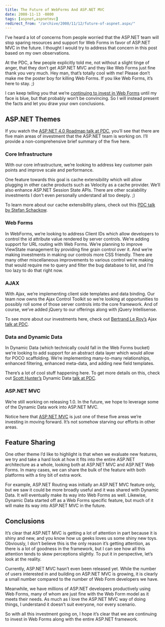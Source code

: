 ```yaml
---
title: The Future of WebForms And ASP.NET MVC
date: 2008-11-13 -0800
tags: [aspnet,aspnetmvc]
redirect_from: "/archive/2008/11/12/future-of-aspnet.aspx/"
---
```


I’ve heard a lot of concerns from people worried that the ASP.NET team
will stop sparing resources and support for Web Forms in favor of
ASP.NET MVC in the future. I thought I would try to address that concern
in this post based on my own observations.

At the PDC, a few people explicitly told me, not without a slight tinge
of anger, that they don’t get ASP.NET MVC and they like Web Forms just
fine thank you very much. Hey man, that’s totally cool with me! Please
don’t make me the poster boy for killing Web Forms. If you like Web
Forms, it’s here to stay. ;)

I can keep telling you that we’re [continuing to invest in Web
Forms](http://www.misfitgeek.com/Will+ASPNET+MVC+Be+The+Main+Web+UI+Platform+For+ASPNET.aspx "Will ASP.NET MVC be the main UI platform for ASP.NET")
until my face is blue, but that probably won’t be convincing. So I will
instead present the facts and let you draw your own conclusions.

ASP.NET Themes
--------------

If you watch the [ASP.NET 4.0 Roadmap talk at
PDC](http://channel9.msdn.com/pdc2008/PC20/ "ASP.NET 4.0 Roadmap at PDC"),
you’ll see that there are five main areas of investment that the ASP.NET
team is working on. I’ll provide a non-comprehensive brief summary of
the five here.

### Core Infrastructure

With our core infrastructure, we’re looking to address key customer pain
points and improve scale and performance.

One feature towards this goal is cache extensibility which will allow
plugging in other cache products such as Velocity as a cache provider.
We’ll also enhance ASP.NET Session State APIs. There are other
scalability investments I don’t even personally understand all too
deeply. ;)

To learn more about our cache extensibility plans, check out this [PDC
talk by Stefan
Schackow](http://channel9.msdn.com/pdc2008/PC41/ "Stefan Schackow's Cache Extensibility Talk at PDC").

### Web Forms

In WebForms, we’re looking to address Client IDs which allow developers
to control the id attribute value rendered by server controls. We’re
adding support for URL routing with Web Forms. We’re planning to improve
ViewState management by providing fine grain control over it. And we’re
making investments in making our controls more CSS friendly. There are
many other miscellaneous improvements to various control we’re making
that would require me to query and filter the bug database to list, and
I’m too lazy to do that right now.

### AJAX

With Ajax, we’re implementing client side templates and data binding.
Our team now owns the Ajax Control Toolkit so we’re looking at
opportunities to possibly roll some of those server controls into the
core framework. And of course, we’ve added jQuery to our offerings along
with jQuery Intellisense.

To see more about our investments here, check out [Bertrand Le
Roy’s](http://blogs.msdn.com/scothu/ "Tales from the Evil Empire") Ajax
[talk at
PDC](http://channel9.msdn.com/pdc2008/PC32/ "ASP.NET Ajax Futures").

### Data and Dynamic Data

In Dynamic Data (which technically could fall in the Web Forms bucket)
we’re looking to add support for an abstract data layer which would
allow for POCO scaffolding. We’re implementing many-to-many
relationships, enhanced filtering, enhanced meta-data, and adding new
field templates.

There’s a lot of cool stuff happening here. To get more details on this,
check out [Scott
Hunter’s](http://blogs.msdn.com/scothu/ "Scott Hunter's Blog") Dynamic
Data [talk at
PDC](http://channel9.msdn.com/pdc2008/PC30/ "ASP.NET Dynamic Data at PDC").

### ASP.NET MVC

We’re still working on releasing 1.0. In the future, we hope to leverage
some of the Dynamic Data work into ASP.NET MVC.

Notice here that [ASP.NET MVC](http://asp.net/mvc "ASP.NET MVC Website")
is just one of these five areas we’re investing in moving forward. It’s
not somehow starving our efforts in other areas.

Feature Sharing
---------------

One other theme I’d like to highlight is that when we evaluate new
features, we try and take a hard look at how it fits into the entire
ASP.NET architecture as a whole, looking both at ASP.NET MVC and ASP.NET
Web Forms. In many cases, we can share the bulk of the feature with both
platforms with a tiny bit of extra work.

For example, ASP.NET Routing was initially an ASP.NET MVC feature only,
but we saw it could be more broadly useful and it was shared with
Dynamic Data. It will eventually make its way into Web Forms as well.
Likewise, Dynamic Data started off as a Web Forms specific feature, but
much of it will make its way into ASP.NET MVC in the future.

Conclusions
-----------

It’s clear that ASP.NET MVC is getting a lot of attention in part
because it is shiny and new, and you know how us geeks loves us some
shiny new toys. Obviously, I don’t believe this is the only reason it’s
getting attention, as there is a lot of goodness in the framework, but I
can see how all this attention tends to skew perceptions slightly. To
put it in perspective, let’s look at the reality.

Currently, ASP.NET MVC hasn’t even been released yet. While the number
of users interested in and building on ASP.NET MVC is growing, it is
clearly a small number compared to the number of Web Form developers we
have.

Meanwhile, we have millions of ASP.NET developers productively using Web
Forms, many of whom are just fine with the Web Form model as it meets
their needs. As much as I love the ASP.NET MVC way of doing things, I
understand it doesn’t suit everyone, nor every scenario.

So with all this investment going on, I hope it’s clear that we are
continuing to invest in Web Forms along with the entire ASP.NET
framework.


